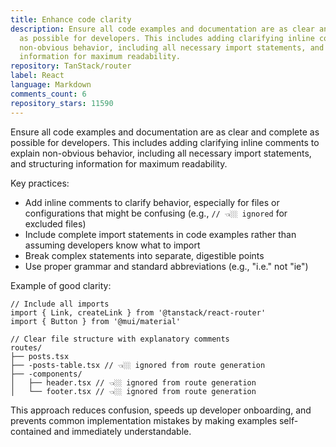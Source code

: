 ```yaml
---
title: Enhance code clarity
description: Ensure all code examples and documentation are as clear and complete
  as possible for developers. This includes adding clarifying inline comments to explain
  non-obvious behavior, including all necessary import statements, and structuring
  information for maximum readability.
repository: TanStack/router
label: React
language: Markdown
comments_count: 6
repository_stars: 11590
---
```


Ensure all code examples and documentation are as clear and complete as possible for developers. This includes adding clarifying inline comments to explain non-obvious behavior, including all necessary import statements, and structuring information for maximum readability.

Key practices:
- Add inline comments to clarify behavior, especially for files or configurations that might be confusing (e.g., `// 👈🏼 ignored` for excluded files)
- Include complete import statements in code examples rather than assuming developers know what to import
- Break complex statements into separate, digestible points
- Use proper grammar and standard abbreviations (e.g., "i.e." not "ie")

Example of good clarity:
```tsx
// Include all imports
import { Link, createLink } from '@tanstack/react-router'
import { Button } from '@mui/material'

// Clear file structure with explanatory comments
routes/
├── posts.tsx
├── -posts-table.tsx // 👈🏼 ignored from route generation
├── -components/
│   ├── header.tsx // 👈🏼 ignored from route generation
│   └── footer.tsx // 👈🏼 ignored from route generation
```

This approach reduces confusion, speeds up developer onboarding, and prevents common implementation mistakes by making examples self-contained and immediately understandable.